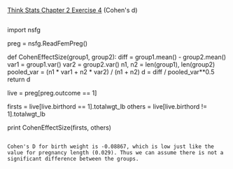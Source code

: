 [Think Stats Chapter 2 Exercise 4](http://greenteapress.com/thinkstats2/html/thinkstats2003.html#toc24) (Cohen's d)

>> ```python
import nsfg 
>>
preg = nsfg.ReadFemPreg()
>>
def CohenEffectSize(group1, group2):
    diff = group1.mean() - group2.mean()
    var1 = group1.var()
    var2 = group2.var()
    n1, n2 = len(group1), len(group2)
    pooled_var = (n1 * var1 + n2 * var2) / (n1 + n2)
    d = diff / pooled_var**0.5
    return d
>>
live = preg[preg.outcome == 1]
>>
firsts = live[live.birthord == 1].totalwgt_lb
others = live[live.birthord != 1].totalwgt_lb
>>
print CohenEffectSize(firsts, others)
```

Cohen's D for birth weight is -0.08867, which is low just like the value for pregnancy length (0.029). Thus we can assume there is not a significant difference between the groups.
 
